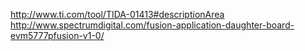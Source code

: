 http://www.ti.com/tool/TIDA-01413#descriptionArea
http://www.spectrumdigital.com/fusion-application-daughter-board-evm5777pfusion-v1-0/

